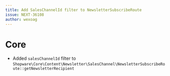 ```yaml
---
title: Add SalesChannelId filter to NewsletterSubscribeRoute
issue: NEXT-36108
author: wexoag
---
```

# Core
* Added `salesChannelId` filter to `Shopware\Core\Content\Newsletter\SalesChannel\NewsletterSubscribeRoute::getNewsletterRecipient`
